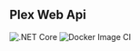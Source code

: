 ## Plex Web Api

![.NET Core](https://github.com/jensenkd/plex-web-api/workflows/.NET%20Core/badge.svg)
![Docker Image CI](https://github.com/jensenkd/plex-web-api/workflows/Docker%20Image%20CI/badge.svg)


